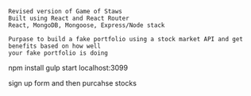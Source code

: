 ```
Revised version of Game of Staws
Built using React and React Router
React, MongoDB, Mongoose, Express/Node stack

Purpase to build a fake portfolio using a stock market API and get benefits based on how well
your fake portfolio is doing
```

npm install
gulp start
localhost:3099

sign up form and then purcahse stocks
